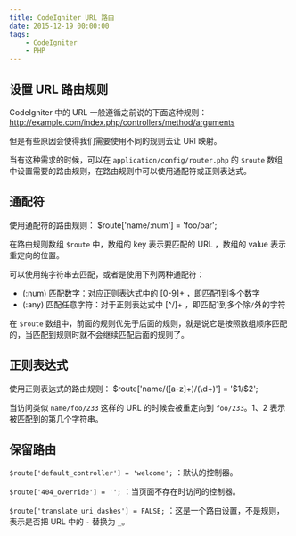 ```yaml
---
title: CodeIgniter URL 路由
date: 2015-12-19 00:00:00
tags:
	- CodeIgniter
	- PHP
---
```


## 设置 URL 路由规则
CodeIgniter 中的 URL 一般遵循之前说的下面这种规则：
	http://example.com/index.php/controllers/method/arguments

但是有些原因会使得我们需要使用不同的规则去让 URl 映射。

当有这种需求的时候，可以在 `application/config/router.php` 的 `$route` 数组中设置需要的路由规则，在路由规则中可以使用通配符或正则表达式。

## 通配符
使用通配符的路由规则：
	$route['name/:num'] = 'foo/bar';
<!-- more -->

在路由规则数组 `$route` 中，数组的 key 表示要匹配的 URL ，数组的 value 表示重定向的位置。

可以使用纯字符串去匹配，或者是使用下列两种通配符：
- (:num)	匹配数字：对应正则表达式中的 [0-9]+ ，即匹配1到多个数字
- (:any)	匹配任意字符：对于正则表达式中 [^/]+ ，即匹配1到多个除`/`外的字符

在 `$route` 数组中，前面的规则优先于后面的规则，就是说它是按照数组顺序匹配的，当匹配到规则时就不会继续匹配后面的规则了。

## 正则表达式
使用正则表达式的路由规则：
	$route['name/([a-z]+)/(\d+)'] = '$1/$2';

当访问类似 `name/foo/233` 这样的 URL 的时候会被重定向到 `foo/233`。$1、$2 表示被匹配到的第几个字符串。

## 保留路由
`$route['default_controller'] = 'welcome';` ：默认的控制器。

`$route['404_override'] = '';` ：当页面不存在时访问的控制器。

`$route['translate_uri_dashes'] = FALSE;` ：这是一个路由设置，不是规则，表示是否把 URL 中的 `-` 替换为 `_`。
